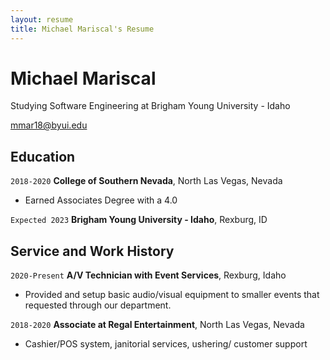 ```yaml
---
layout: resume
title: Michael Mariscal's Resume
---
```

# Michael Mariscal
Studying Software Engineering at Brigham Young University - Idaho

<div id="webaddress">
<a href="mmar18@byui.edu">mmar18@byui.edu</a>

</div>

<!-- https://www.monique.tech/the-art-of-markdown -->


## Education

`2018-2020`
__College of Southern Nevada__, North Las Vegas, Nevada

- Earned Associates Degree with a 4.0

`Expected 2023`
__Brigham Young University - Idaho__, Rexburg, ID




## Service and Work History

`2020-Present`
__A/V Technician with Event Services__, Rexburg, Idaho

- Provided and setup basic audio/visual equipment to smaller events that requested through our department.


`2018-2020`
__Associate at Regal Entertainment__, North Las Vegas, Nevada

- Cashier/POS system, janitorial services, ushering/ customer support



<!-- ### Footer

Last updated: May 2013 -->


